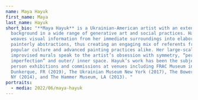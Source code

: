 ```yaml
---
name: Maya Hayuk
first_name: Maya
last_name: Hayuk
short_bio: "**Maya Hayuk** is a Ukrainian-American artist with an extensive
  background in a wide range of generative art and social practices. Hayuk
  weaves visual information from her immediate surroundings into elaborate,
  painterly abstractions, thus creating an engaging mix of referents from
  popular culture and advanced painting practices alike. Her large-scale,
  improvised murals speak to the artist’s obsession with symmetry, “perfect
  imperfection” and outer/ inner space. Hayuk’s work has been the subject of one
  person exhibitions and commissions at venues including FRAC Museum in
  Dunkerque, FR (2019), The Ukrainian Museum New York (2017), The Bowery Wall,
  NY (2014), and The Hammer Museum, LA (2013). "
portraits:
  - media: 2022/06/maya-hayuk
---
```

